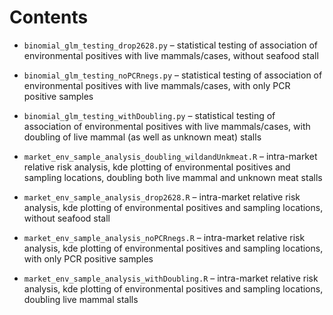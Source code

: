 # Contents

- `binomial_glm_testing_drop2628.py` – statistical testing of association of environmental positives with live mammals/cases, without seafood stall

- `binomial_glm_testing_noPCRnegs.py` – statistical testing of association of environmental positives with live mammals/cases, with only PCR positive samples

- `binomial_glm_testing_withDoubling.py` – statistical testing of association of environmental positives with live mammals/cases, with doubling of live mammal (as well as unknown meat) stalls

- `market_env_sample_analysis_doubling_wildandUnkmeat.R` – intra-market relative risk analysis, kde plotting of environmental positives and sampling locations, doubling both live mammal and unknown meat stalls

- `market_env_sample_analysis_drop2628.R` – intra-market relative risk analysis, kde plotting of environmental positives and sampling locations, without seafood stall

- `market_env_sample_analysis_noPCRnegs.R` – intra-market relative risk analysis, kde plotting of environmental positives and sampling locations, with only PCR positive samples

- `market_env_sample_analysis_withDoubling.R` – intra-market relative risk analysis, kde plotting of environmental positives and sampling locations, doubling live mammal stalls